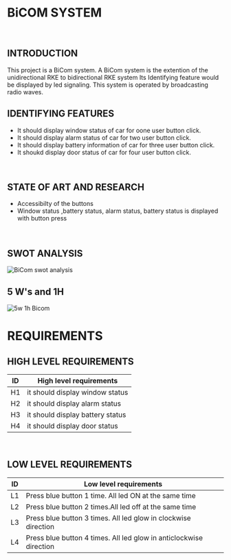 # BiCOM SYSTEM 
<br/>

## INTRODUCTION
 This project is a BiCom system.
 A BiCom system is the extention of the unidirectional RKE to bidirectional RKE system
 Its Identifying feature would be displayed by led signaling.
 This system is operated by broadcasting radio waves.
<br/>

## IDENTIFYING FEATURES
* It should display window status of car for oone user button click.
* It should display alarm status of car for two user button click.
* It should display battery information of car for three user button click.
* It shoukd display door status of car for four user button click.
<br/>

## STATE OF ART AND RESEARCH 
* Accessibilty of the buttons
* Window status ,battery status, alarm status, battery status is displayed with button press
<br/>

## SWOT ANALYSIS
![BiCom swot analysis](https://user-images.githubusercontent.com/98878326/157863301-2e2d7b0f-4a7f-4c25-abb4-5012d00e94f9.jpg)
<br/>

## 5 W's and 1H
![5w 1h Bicom](https://user-images.githubusercontent.com/98878326/157863381-97e93efd-e975-40b4-8e71-dc6f955f8a2f.jpg)
<br/>

# REQUIREMENTS
## HIGH LEVEL REQUIREMENTS

| ID | High level requirements |
| -- |------------------------ |
| H1| it should display window status                 |
|H2|it should display alarm status |
|H3|it should display battery status |
|H4| it should display door status|
<br/>

## LOW LEVEL REQUIREMENTS

|ID| Low level requirements |
|--|-- |
|L1 |Press blue button 1 time. All led ON at the same time |
|L2 |Press blue button 2 times.All led off at the same time |
| L3|Press blue button 3 times. All led glow in clockwise direction |
|L4|Press blue button 4 times. All led glow in anticlockwise direction |
